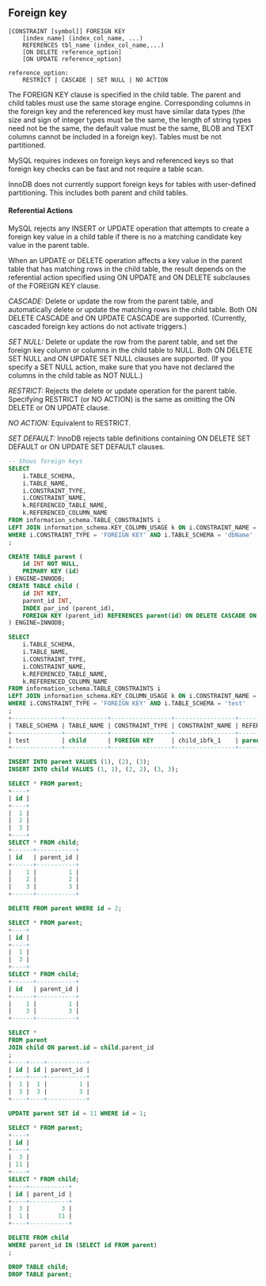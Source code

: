 Foreign key
-

````
[CONSTRAINT [symbol]] FOREIGN KEY
    [index_name] (index_col_name, ...)
    REFERENCES tbl_name (index_col_name,...)
    [ON DELETE reference_option]
    [ON UPDATE reference_option]

reference_option:
    RESTRICT | CASCADE | SET NULL | NO ACTION
````

The FOREIGN KEY clause is specified in the child table.
The parent and child tables must use the same storage engine.
Corresponding columns in the foreign key and the referenced key must have similar data types
(the size and sign of integer types must be the same, the length of string types need not be the same,
the default value must be the same,
BLOB and TEXT columns cannot be included in a foreign key).
Tables must be not partitioned.

MySQL requires indexes on foreign keys and referenced keys
so that foreign key checks can be fast and not require a table scan.

InnoDB does not currently support foreign keys for tables with user-defined partitioning.
This includes both parent and child tables.

#### Referential Actions

MySQL rejects any INSERT or UPDATE operation that attempts to create a foreign key value in a child table
if there is no a matching candidate key value in the parent table.

When an UPDATE or DELETE operation affects a key value in the parent table
that has matching rows in the child table,
the result depends on the referential action specified using ON UPDATE and ON DELETE
subclauses of the FOREIGN KEY clause.

*CASCADE:*
Delete or update the row from the parent table,
and automatically delete or update the matching rows in the child table.
Both ON DELETE CASCADE and ON UPDATE CASCADE are supported.
(Currently, cascaded foreign key actions do not activate triggers.)

*SET NULL:*
Delete or update the row from the parent table,
and set the foreign key column or columns in the child table to NULL.
Both ON DELETE SET NULL and ON UPDATE SET NULL clauses are supported.
(If you specify a SET NULL action,
make sure that you have not declared the columns in the child table as NOT NULL.)

*RESTRICT:*
Rejects the delete or update operation for the parent table.
Specifying RESTRICT (or NO ACTION) is the same as omitting the ON DELETE or ON UPDATE clause.

*NO ACTION:*
Equivalent to RESTRICT.

*SET DEFAULT:*
InnoDB rejects table definitions containing ON DELETE SET DEFAULT or ON UPDATE SET DEFAULT clauses.

````sql
-- Shows foreign keys
SELECT
    i.TABLE_SCHEMA,
    i.TABLE_NAME,
    i.CONSTRAINT_TYPE,
    i.CONSTRAINT_NAME,
    k.REFERENCED_TABLE_NAME,
    k.REFERENCED_COLUMN_NAME
FROM information_schema.TABLE_CONSTRAINTS i
LEFT JOIN information_schema.KEY_COLUMN_USAGE k ON i.CONSTRAINT_NAME = k.CONSTRAINT_NAME
WHERE i.CONSTRAINT_TYPE = 'FOREIGN KEY' AND i.TABLE_SCHEMA = 'dbName'
;

CREATE TABLE parent (
    id INT NOT NULL,
    PRIMARY KEY (id)
) ENGINE=INNODB;
CREATE TABLE child (
    id INT KEY,
    parent_id INT,
    INDEX par_ind (parent_id),
    FOREIGN KEY (parent_id) REFERENCES parent(id) ON DELETE CASCADE ON UPDATE CASCADE
) ENGINE=INNODB;

SELECT
    i.TABLE_SCHEMA,
    i.TABLE_NAME,
    i.CONSTRAINT_TYPE,
    i.CONSTRAINT_NAME,
    k.REFERENCED_TABLE_NAME,
    k.REFERENCED_COLUMN_NAME
FROM information_schema.TABLE_CONSTRAINTS i
LEFT JOIN information_schema.KEY_COLUMN_USAGE k ON i.CONSTRAINT_NAME = k.CONSTRAINT_NAME
WHERE i.CONSTRAINT_TYPE = 'FOREIGN KEY' AND i.TABLE_SCHEMA = 'test'
;
+--------------+------------+-----------------+-----------------+-----------------------+------------------------+
| TABLE_SCHEMA | TABLE_NAME | CONSTRAINT_TYPE | CONSTRAINT_NAME | REFERENCED_TABLE_NAME | REFERENCED_COLUMN_NAME |
+--------------+------------+-----------------+-----------------+-----------------------+------------------------+
| test         | child      | FOREIGN KEY     | child_ibfk_1    | parent                | id                     |
+--------------+------------+-----------------+-----------------+-----------------------+------------------------+

INSERT INTO parent VALUES (1), (2), (3);
INSERT INTO child VALUES (1, 1), (2, 2), (3, 3);

SELECT * FROM parent;
+----+
| id |
+----+
|  1 |
|  2 |
|  3 |
+----+
SELECT * FROM child;
+------+-----------+
| id   | parent_id |
+------+-----------+
|    1 |         1 |
|    2 |         2 |
|    3 |         3 |
+------+-----------+

DELETE FROM parent WHERE id = 2;

SELECT * FROM parent;
+----+
| id |
+----+
|  1 |
|  3 |
+----+
SELECT * FROM child;
+------+-----------+
| id   | parent_id |
+------+-----------+
|    1 |         1 |
|    3 |         3 |
+------+-----------+

SELECT *
FROM parent
JOIN child ON parent.id = child.parent_id
;
+----+----+-----------+
| id | id | parent_id |
+----+----+-----------+
|  1 |  1 |         1 |
|  3 |  3 |         3 |
+----+----+-----------+

UPDATE parent SET id = 11 WHERE id = 1;

SELECT * FROM parent;
+----+
| id |
+----+
|  3 |
| 11 |
+----+
SELECT * FROM child;
+----+-----------+
| id | parent_id |
+----+-----------+
|  3 |         3 |
|  1 |        11 |
+----+-----------+

DELETE FROM child
WHERE parent_id IN (SELECT id FROM parent)
;

DROP TABLE child;
DROP TABLE parent;
````
